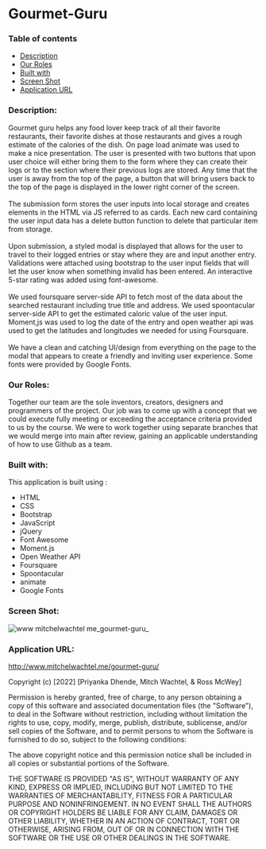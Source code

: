 # Gourmet-Guru
### Table of contents
* [Description](#description)
* [Our Roles](#our-roles)
* [Built with](#built-with)
* [Screen Shot](#screen-shot)
* [Application URL](#application-url)


### Description: 
Gourmet guru helps any food lover keep track of all their favorite restaurants, their favorite dishes at those restaurants and gives a rough estimate of the calories of the dish. On page load animate was used to make a nice presentation. The user is presented with two buttons that upon user choice will either bring them to the form where they can create their logs or to the section where their previous logs are stored. Any time that the user is away from the top of the page, a button that will bring users back to the top of the page is displayed in the lower right corner of the screen.
<br>
<br>
The submission form stores the user inputs into local storage and creates elements in the HTML via JS referred to as cards. Each new card containing the user input data has a delete button function to delete that particular item from storage. 
<br>
<br>
Upon submission, a styled modal is displayed that allows for the user to travel to their logged entries or stay where they are and input another entry.  Validations were attached using bootstrap to the user input fields that will let the user know when something invalid has been entered. An interactive 5-star rating was added using font-awesome.
<br>
<br>
We used foursquare server-side API to fetch most of the data about the searched restaurant including true title and address. We used spoontacular server-side API to get the estimated caloric value of the user input. Moment,js was used to log the date of the entry and open weather api was used to get the latitudes and longitudes we needed for using Foursquare.
<br>
<br>
We have a clean and catching UI/design from everything on the page to the modal that appears to create a friendly and inviting user experience. Some fonts were provided by Google Fonts.
<br>
### Our Roles:
Together our team are the sole inventors, creators, designers and programmers of the project. Our job was to come up with a concept that we could execute fully meeting or exceeding the acceptance criteria provided to us by the course. We were to work together using separate branches that we would merge into main after review, gaining an applicable understanding of how to use Github as a team.
<br>

### Built with: 
This application is built using :
* HTML
* CSS
* Bootstrap
* JavaScript
* jQuery
* Font Awesome
* Moment.js
* Open Weather API
* Foursquare
* Spoontacular
* animate
* Google Fonts

### Screen Shot:

![www mitchelwachtel me_gourmet-guru_](https://user-images.githubusercontent.com/95650769/154344288-e5a5bdf1-60b5-444e-a25b-499cf54b864b.png)

### Application URL:

http://www.mitchelwachtel.me/gourmet-guru/

Copyright (c) [2022] [Priyanka Dhende, Mitch Wachtel, & Ross McWey]

Permission is hereby granted, free of charge, to any person obtaining a copy
of this software and associated documentation files (the "Software"), to deal
in the Software without restriction, including without limitation the rights
to use, copy, modify, merge, publish, distribute, sublicense, and/or sell
copies of the Software, and to permit persons to whom the Software is
furnished to do so, subject to the following conditions:

The above copyright notice and this permission notice shall be included in all
copies or substantial portions of the Software.

THE SOFTWARE IS PROVIDED "AS IS", WITHOUT WARRANTY OF ANY KIND, EXPRESS OR
IMPLIED, INCLUDING BUT NOT LIMITED TO THE WARRANTIES OF MERCHANTABILITY,
FITNESS FOR A PARTICULAR PURPOSE AND NONINFRINGEMENT. IN NO EVENT SHALL THE
AUTHORS OR COPYRIGHT HOLDERS BE LIABLE FOR ANY CLAIM, DAMAGES OR OTHER
LIABILITY, WHETHER IN AN ACTION OF CONTRACT, TORT OR OTHERWISE, ARISING FROM,
OUT OF OR IN CONNECTION WITH THE SOFTWARE OR THE USE OR OTHER DEALINGS IN THE
SOFTWARE.

